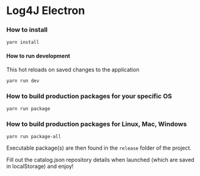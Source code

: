 # Log4J Electron

### How to install

`yarn install`

#### How to run development

This hot reloads on saved changes to the application

`yarn run dev`

### How to build production packages for your specific OS

`yarn run package`

### How to build production packages for Linux, Mac, Windows

`yarn run package-all`

Executable package(s) are then found in the `release` folder of the project.

Fill out the catalog.json repository details when launched (which are saved in localStorage) and enjoy!
